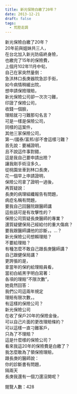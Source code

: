 ```yaml
---
title: 新光保險白繳了20年？
date: 2013-12-21
draft: false
tags:
  - 荒腔走調
---
```

新光保險白繳了20年？  
20年前與姐妹共三人，  
在台北加入新光防癌終身險，  
也繳完了15年的保險費，  
上個月102年11月中旬，  
自己在家突然量倒：  
急浂林口長庚器院急診手街，  
如今病情稍緩出院，  
想申請保險理賠，  
新光保險公司卻一次次刁難，  
印證了保險公司，  
收錢一個臉，  
理賠就刁刁難那句名言？  
可是一樣是保險公司，  
同樣的這案件，  
其他三家保險公司，  
第一/國泰/富邦/卻不會這樣刁難？  
首先說：要補證明，  
且不說這件事對錯，  
這是我自己要申請出險？  
讓我剛手術沒多久，  
從桃園坐車到林口長庚，  
花一個早上申請證明，  
保險公司拿了證明一過後，  
再質疑說：  
長庚的病理組纖報告有問題，  
病症名稱有問題，  
要我自己回醫院跟醫師講  
這些話可是有攻擊性的？  
保險公司質疑長庚醫師的專業？  
還質疑健保局己經給付的重大傷病？  
要我跟醫師講他的診斷，。...？  
新光保險公司想賴理賠？  
不要給理賠？  
有種怎麼不敢自己跟長庚醫師講？  
自己跟健保局講？  
更誇張的是，  
拿當年的保約給理賠員看，  
當初白紙黑字明白寫著：  
各項的理賠”不限次數”，  
她竟然回答：  
我們公司這兩年規定  
理賠有限次數，。  
有這樣的保險公司？  
新光保險公司  
在收了保戶20年的保險金後，  
可以自己片面的更改理賠條約？  
可以這樣一直刁難客戶，  
只為了不理賠？  
這是什麼樣的保險公司？  
看來我這20年的保險費是白繳了？  
我怎麼敢為了領保險理賠，  
跟長庚的醫師說：  
你的診斷書有問題，  
隔兩天  
長庚我還有一個刀還沒開呢？  

閱覽人數：428